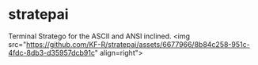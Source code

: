 # stratepai
Terminal Stratego for the ASCII and ANSI inclined.
<img src="https://github.com/KF-R/stratepai/assets/6677966/8b84c258-951c-4fdc-8db3-d35957dcb91c" align=right">
